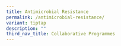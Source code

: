 ```yaml
---
title: Antimicrobial Resistance
permalink: /antimicrobial-resistance/
variant: tiptap
description: ""
third_nav_title: Collaborative Programmes
---
```

<p></p>